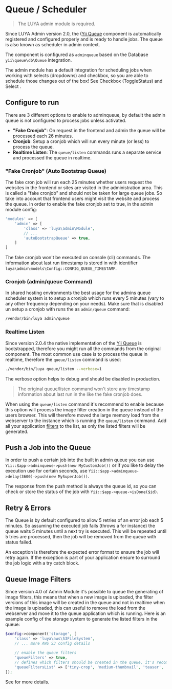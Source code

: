 # Queue / Scheduler

> The LUYA admin module is required.

Since LUYA Admin version 2.0, the ([Yii Queue](https://github.com/yiisoft/yii2-queue) component is automatically registered and configured properly and is ready to handle jobs. The queue is also known as scheduler in admin context.

The component is configured as `adminqueue` based on the Database `yii\queue\db\Queue` integration. 

The admin module has a default integration for scheduling jobs when working with selects (dropdowns) and checkbox, so you are able to schedule those changes out of the box! See Checkbox (ToggleStatus) <class name="luya\admin\ngrest\plugins\ToggleStatus" prop="scheduling" /> and Select <class name="luya\admin\ngrest\plugins\Select" prop="scheduling" />.

## Configure to run

There are 3 different options to enable to adminqueue, by default the admin queue is not configured to process jobs unless activated.

+ **"Fake Cronjob"**: On request in the frontend and admin the queue will be processed each 26 minutes.
+ **Cronjob**: Setup a cronjob which will run every minute (or less) to process the queue.
+ **Realtime Listen**: The `queue/listen` commands runs a separate service and processed the queue in realtime.

### "Fake Cronjob" (Auto Bootstrap Queue)

The fake cron job will run each 25 minutes whether users request the websites in the frontend or sites are visited in the administration area. This is called a "fake cronjob" and should not be taken for large queue jobs. So take into account that frontend users might visit the website and process the queue. In order to enable the fake cronjob set <class name="luya\admin\Module" prop="autoBootstrapQueue" /> to true, in the admin module config:

```php
'modules' => [
    'admin' => [
        'class' => 'luya\admin\Module',
        // ...
        'autoBootstrapQueue' => true,
    ]
]
```

The fake cronjob won't be executed on console (cli) commands. The information about last run timestamp is stored in <class name="luya\admin\models\Config" /> with identifier `luya\admin\models\Config::CONFIG_QUEUE_TIMESTAMP`.

### Cronjob (admin/queue Command)

In shared hosting environments the best usage for the admins queue scheduler system is to setup a cronjob which runs every 5 minutes (vary to any other frequency depending on your needs). Make sure that <class name="luya\admin\Module" prop="autoBootstrapQueue" /> is disabled un setup a cronjob with runs the <class name="luya\admin\commands\QueueController" /> as `admin/queue` command:

```sh
/vendor/bin/luya admin/queue
```

### Realtime Listen

Since version 2.0.4 the native implementation of the [Yii Queue](https://github.com/yiisoft/yii2-queue) is bootstrapped, therefore you might run all the commands from the original component. The most common use case is to process the queue in realtime, therefore the `queue/listen` command is used:

```sh
./vendor/bin/luya queue/listen --verbose=1
```

The verbose option helps to debug and should be disabled in production.

> The original queue/listen command won't store any timestamp information about last run in the <class name="luya\admin\models\Config" /> like the fake cronjob does.

When using the `queue/listen` command it's recommend to enable <class name="luya\admin\storage\BaseFileSystemStorage" prop="queueFilters" /> because this option will process the image filter creation in the queue instead of the users browser. This will therefore moved the large memory load from the webserver to the instance which is running the `queue/listen` command. Add all your application [filters](filters) to the <class name="luya\admin\storage\BaseFileSystemStorage" prop="queueFiltersList" /> list, as only the listed filters will be generated.

## Push a Job into the Queue

In order to push a certain job into the built in admin queue you can use `Yii::$app->adminqueue->push(new MyCustomJob())` or if you like to delay the execution use for certain seconds, use `Yii::$app->adminqueue->delay(3600)->push(new MySuperJob())`.

The response from the push method is always the queue id, so you can check or store the status of the job with `Yii::$app->queue->isDone($id)`.

## Retry & Errors

The Queue is by default configured to allow 5 retries of an error job each 5 minutes. So assuming the executed job fails (throws a <class name="luya\Exception" /> for instance) the queue waits 5 minutes until a next try is executed. This will be repeated until 5 tries are processed, then the job will be removed from the queue with status failed.

An exception is therefore the expected error format to ensure the job will retry again. If the exception is part of your application ensure to surround the job logic with a try catch block.

## Queue Image Filters

Since version 4.0 of Admin Module it's possible to queue the generating of image filters, this means that when a new image is uploaded, the filter versions of this image will be created in the queue and not in realtime when the image is uploaded, this can useful to remove the load from the webserver and move it to the queue application which is running. Here is an example config of the storage system to generate the listed filters in the queue:

```php
$config->component('storage', [
    'class' => 'luya\aws\S3FileSystem',
    // ... more AWS S3 config details
    
    // enable the queue filters
    'queueFilters' => true,
    // defines which filters should be created in the queue, it's recommend to add the default filters and also maybe some project specific filters
    'queueFiltersList' => ['tiny-crop', 'medium-thumbnail', 'teaser', 'detail'],
]);
```

See <class name="luya\admin\storage\BaseFileSystemStorage" prop="queueFilters" /> for more details.
